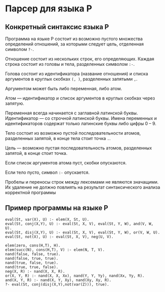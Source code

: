 # Парсер для языка P
## Конкретный синтаксис языка P

Программа на языке P состоит из возможно пустого множества определений отношений, за
которыми следует цель, отделенная символом `?-`.

Отношение состоит из нескольких строк, его определяющих. Каждая строка состоит из головы
и тела, разделенных символом `:-`.

Голова состоит из идентификатора (название отношения) и списка аргументов в круглых скобках 
`(, )`, разделенных запятыми `,`.

Аргументом может быть либо переменная, либо атом.

Атом — идентификатор и список аргументов в круглых скобках через запятую.

Переменная всегда начинается с заглавной латинской буквы. Идентификатор — со строчной
латинской буквы. Имена переменных и идентификаторов содержат только латинские буквы либо
цифры 0 – 9.

Тело состоит из возможно пустой последовательности атомов, разделенных запятой, в конце
тела стоит точка `.`.

Цель — возможно пустая последовательность атомов, разделенных запятой, в конце стоит точка.

Если список аргументов атома пуст, скобки опускаются.

Если тело пусто, символ `:-` опускается.

Пробелы и переносы строк между лексемами не являются значащими. Их удаление не должно
повлиять на результат синтаксического анализа корректной программы

## Пример программы на языке P

```
eval(St, var(X), U) :- elem(X, St, U).
eval(St, conj(X,Y), U) :- eval(St, X, V), eval(St, Y, W), and(V, W, U).
eval(St, disj(X,Y), U) :- eval(St, X, V), eval(St, Y, W), or(V, W, U).
eval(St, not(X), U) :- eval(St, X, V), neg(U, V).

elem(zero, cons(H,T), H).
elem(succ(N), cons(H,T), V) :- elem(N, T, V).
nand(false, false, true).
nand(false, true, true).
nand(true, false, true).
nand(true, true, false).
neg(X, R) :- nand(X, X, R).
or(X, Y, R) :- nand(X, X, Xx), nand(Y, Y, Yy), nand(Xx, Yy, R).
and(X, Y, R) :- nand(X, Y, Xy), nand(Xy, Xy, R).
?- eval(St, conj(disj(X,Y),not(var(Z))), true).
```